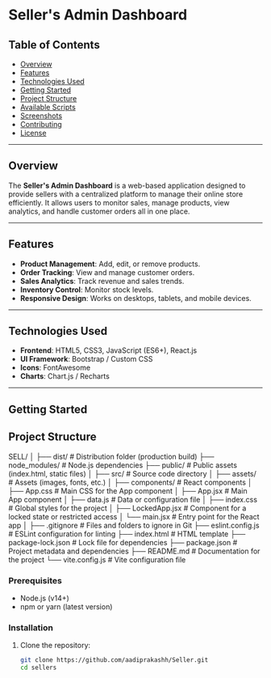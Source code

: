 # Seller's Admin Dashboard

## Table of Contents
- [Overview](#overview)
- [Features](#features)
- [Technologies Used](#technologies-used)
- [Getting Started](#getting-started)
- [Project Structure](#project-structure)
- [Available Scripts](#available-scripts)
- [Screenshots](#screenshots)
- [Contributing](#contributing)
- [License](#license)       

---

## Overview
The **Seller's Admin Dashboard** is a web-based application designed to provide sellers with a centralized platform to manage their online store efficiently. It allows users to monitor sales, manage products, view analytics, and handle customer orders all in one place.

---

## Features
- **Product Management**: Add, edit, or remove products.
- **Order Tracking**: View and manage customer orders.
- **Sales Analytics**: Track revenue and sales trends.
- **Inventory Control**: Monitor stock levels.
- **Responsive Design**: Works on desktops, tablets, and mobile devices.

---

## Technologies Used
- **Frontend**: HTML5, CSS3, JavaScript (ES6+), React.js
- **UI Framework**:  Bootstrap / Custom CSS 
- **Icons**: FontAwesome 
- **Charts**: Chart.js / Recharts 

---

## Getting Started

## Project Structure

SELL/
│
├── dist/                   # Distribution folder (production build)
├── node_modules/           # Node.js dependencies
├── public/                 # Public assets (index.html, static files)
│
├── src/                    # Source code directory
│   ├── assets/             # Assets (images, fonts, etc.)
│   ├── components/         # React components
│   ├── App.css             # Main CSS for the App component
│   ├── App.jsx             # Main App component
│   ├── data.js             # Data or configuration file
│   ├── index.css           # Global styles for the project
│   ├── LockedApp.jsx       # Component for a locked state or restricted access
│   └── main.jsx            # Entry point for the React app
│
├── .gitignore              # Files and folders to ignore in Git
├── eslint.config.js        # ESLint configuration for linting
├── index.html              # HTML template
├── package-lock.json       # Lock file for dependencies
├── package.json            # Project metadata and dependencies
├── README.md               # Documentation for the project
└── vite.config.js          # Vite configuration file


### Prerequisites
- Node.js (v14+)
- npm or yarn (latest version)

### Installation

1. Clone the repository:
   ```bash
   git clone https://github.com/aadiprakashh/Seller.git
   cd sellers
